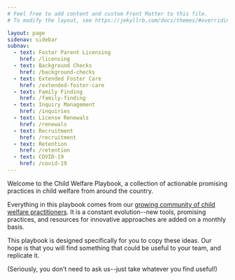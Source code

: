 ```yaml
---
# Feel free to add content and custom Front Matter to this file.
# To modify the layout, see https://jekyllrb.com/docs/themes/#overriding-theme-defaults

layout: page
sidenav: sidebar
subnav:
  - text: Foster Parent Licensing
    href: /licensing
  - text: Background Checks
    href: /background-checks
  - text: Extended Foster Care
    href: /extended-foster-care
  - text: Family Finding
    href: /family-finding
  - text: Inquiry Management
    href: /inquiries
  - text: License Renewals
    href: /renewals
  - text: Recruitment
    href: /recruitment
  - text: Retention
    href: /retention
  - text: COVID-19
    href: /covid-19
---
```

Welcome to the Child Welfare Playbook, a collection of actionable promising practices in child welfare from around the country. 

Everything in this playbook comes from our [growing community of child welfare practitioners](/about). It is a constant evolution--new tools, promising practices, and resources for innovative approaches are added on a monthly basis. 

This playbook is designed specifically for you to copy these ideas. Our hope is that you will find something that could be useful to your team, and replicate it. 

(Seriously, you don’t need to ask us--just take whatever you find useful!)
